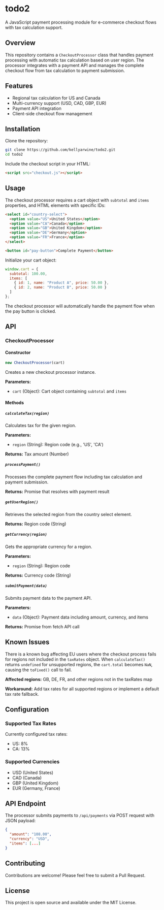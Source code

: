 # todo2

A JavaScript payment processing module for e-commerce checkout flows with tax calculation support.

## Overview

This repository contains a `CheckoutProcessor` class that handles payment processing with automatic tax calculation based on user region. The processor integrates with a payment API and manages the complete checkout flow from tax calculation to payment submission.

## Features

- Regional tax calculation for US and Canada
- Multi-currency support (USD, CAD, GBP, EUR)
- Payment API integration
- Client-side checkout flow management

## Installation

Clone the repository:

```bash
git clone https://github.com/kellyarwine/todo2.git
cd todo2
```

Include the checkout script in your HTML:

```html
<script src="checkout.js"></script>
```

## Usage

The checkout processor requires a cart object with `subtotal` and `items` properties, and HTML elements with specific IDs:

```html
<select id="country-select">
  <option value="US">United States</option>
  <option value="CA">Canada</option>
  <option value="GB">United Kingdom</option>
  <option value="DE">Germany</option>
  <option value="FR">France</option>
</select>

<button id="pay-button">Complete Payment</button>
```

Initialize your cart object:

```javascript
window.cart = {
  subtotal: 100.00,
  items: [
    { id: 1, name: "Product A", price: 50.00 },
    { id: 2, name: "Product B", price: 50.00 }
  ]
};
```

The checkout processor will automatically handle the payment flow when the pay button is clicked.

## API

### CheckoutProcessor

#### Constructor

```javascript
new CheckoutProcessor(cart)
```

Creates a new checkout processor instance.

**Parameters:**
- `cart` (Object): Cart object containing `subtotal` and `items`

#### Methods

##### `calculateTax(region)`

Calculates tax for the given region.

**Parameters:**
- `region` (String): Region code (e.g., 'US', 'CA')

**Returns:** Tax amount (Number)

##### `processPayment()`

Processes the complete payment flow including tax calculation and payment submission.

**Returns:** Promise that resolves with payment result

##### `getUserRegion()`

Retrieves the selected region from the country select element.

**Returns:** Region code (String)

##### `getCurrency(region)`

Gets the appropriate currency for a region.

**Parameters:**
- `region` (String): Region code

**Returns:** Currency code (String)

##### `submitPayment(data)`

Submits payment data to the payment API.

**Parameters:**
- `data` (Object): Payment data including amount, currency, and items

**Returns:** Promise from fetch API call

## Known Issues

There is a known bug affecting EU users where the checkout process fails for regions not included in the `taxRates` object. When `calculateTax()` returns `undefined` for unsupported regions, the `cart.total` becomes `NaN`, causing the `toFixed()` call to fail.

**Affected regions:** GB, DE, FR, and other regions not in the taxRates map

**Workaround:** Add tax rates for all supported regions or implement a default tax rate fallback.

## Configuration

### Supported Tax Rates

Currently configured tax rates:
- US: 8%
- CA: 13%

### Supported Currencies

- USD (United States)
- CAD (Canada)
- GBP (United Kingdom)
- EUR (Germany, France)

## API Endpoint

The processor submits payments to `/api/payments` via POST request with JSON payload:

```json
{
  "amount": "108.00",
  "currency": "USD",
  "items": [...]
}
```

## Contributing

Contributions are welcome! Please feel free to submit a Pull Request.

## License

This project is open source and available under the MIT License.

